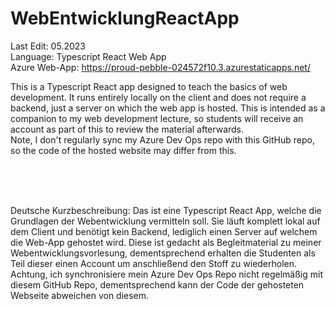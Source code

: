 # WebEntwicklungReactApp

Last Edit: 05.2023 <br>
Language: Typescript React Web App<br>
Azure Web-App: https://proud-pebble-024572f10.3.azurestaticapps.net/

This is a Typescript React app designed to teach the basics of web development. It runs entirely locally on the client and does not require a backend, just a server on which the web app is hosted. This is intended as a companion to my web development lecture, so students will receive an account as part of this to review the material afterwards.
<br>Note, I don't regularly sync my Azure Dev Ops repo with this GitHub repo, so the code of the hosted website may differ from this.

<br><br><br>

Deutsche Kurzbeschreibung:
Das ist eine Typescript React App, welche die Grundlagen der Webentwicklung vermitteln soll. Sie läuft komplett lokal auf dem Client und benötigt kein Backend, lediglich einen Server auf welchem die Web-App gehostet wird. Diese ist gedacht als Begleitmaterial zu meiner Webentwicklungsvorlesung, dementsprechend erhalten die Studenten als Teil dieser einen Account um anschließend den Stoff zu wiederholen.
<br>Achtung, ich synchronisiere mein Azure Dev Ops Repo nicht regelmäßig mit diesem GitHub Repo, dementsprechend kann der Code der gehosteten Webseite abweichen von diesem.
